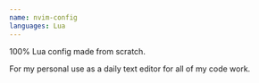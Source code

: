 ```yaml
---
name: nvim-config
languages: Lua
---
```


100% Lua config made from scratch.

For my personal use as a daily text editor for all of my code work.
